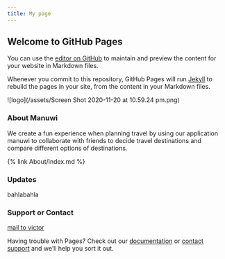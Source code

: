 ```yaml
---
title: My page
---
```


## Welcome to GitHub Pages

You can use the [editor on GitHub](https://github.com/victorll998/victorll998.github.io/edit/main/index.md) to maintain and preview the content for your website in Markdown files.

Whenever you commit to this repository, GitHub Pages will run [Jekyll](https://jekyllrb.com/) to rebuild the pages in your site, from the content in your Markdown files.

![logo](/assets/Screen Shot 2020-11-20 at 10.59.24 pm.png)

### About Manuwi

We create a fun experience when planning travel by using our application manuwi to collaborate with friends to decide travel destinations and compare different options of destinations.

{% link About/index.md %}

### Updates

bahlabahla

### Support or Contact
[mail to victor](victor.vlu998@gmail.com)

Having trouble with Pages? Check out our [documentation](https://docs.github.com/categories/github-pages-basics/) or [contact support](https://github.com/contact) and we’ll help you sort it out.
